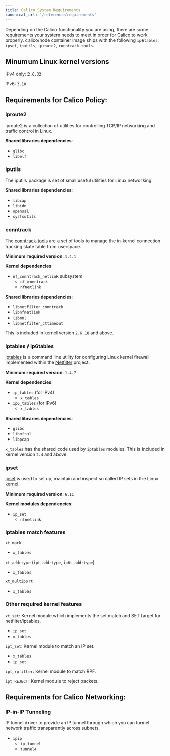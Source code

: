 ```yaml
---
title: Calico System Requirements
canonical_url: '/reference/requirements'
---
```


Depending on the Calico functionality you are using, there are some requirements your system needs to meet in order for Calico to work properly.
calico/node container image ships with the following `ip6tables`, `ipset`, `iputils`, `iproute2`, `conntrack-tools`.

## Minumum Linux kernel versions

IPv4 only: `2.6.32`

IPv6: `3.10`

## Requirements for Calico Policy:

### iproute2
 
 iproute2 is a collection of utilities for controlling TCP/IP networking and traffic control in Linux.
 
 **Shared libraries dependencies**:
  - `glibc`
  - `libelf`
 
### iputils 

The iputils package is set of small useful utilities for Linux networking.
 
 **Shared libraries dependencies**:
  - `libcap`
  - `libidn`
  - `openssl`
  - `sysfsutils`
 
### conntrack 

The [conntrack-tools](http://www.netfilter.org/projects/conntrack-tools/index.html) are a set of tools to manage the in-kernel connection tracking state table from userspace.
 
 **Minimum required version**: `1.4.1` 
 
 **Kernel dependencies**: 
 - `nf_conntrack_netlink` subsystem
    - `nf_conntrack`
    - `nfnetlink`
 
 **Shared libraries dependencies**:
  - `libnetfilter_conntrack` 
  - `libnfnetlink` 
  - `libmnl`
  - `libnetfilter_cttimeout`
 
This is included in kernel version `2.6.18` and above.
 
### iptables / ip6tables

[iptables](http://www.netfilter.org/projects/iptables/index.html) is a command line utility for configuring Linux kernel firewall implemented within the [Netfilter](http://www.netfilter.org) project.
 
 **Minimum required version**: `1.4.7` 
 
 **Kernel dependencies**: 
 - `ip_tables` (for IPv4)
    - `x_tables`
 - `ip6_tables` (for IPv6)
    - `x_tables`
 
 **Shared libraries dependencies**:
  - `glibc`
  - `libnftnl`
  - `libpcap`
 
`x_tables` has the shared code used by `iptables` modules.
 This is included in kernel version `2.4` and above.
 
### ipset 

[ipset](http://ipset.netfilter.org/) is used to set up, maintain and inspect so called IP sets in the Linux kernel.
 
 **Minimum required version**: `6.11`
 
 **Kernel modules dependencies**: 
 - `ip_set`
    - `nfnetlink`
 
### iptables match features

`xt_mark`
   - `x_tables`
    
`xt_addrtype` (`ipt_addrtype`, `ip6t_addrtype`) 
   - `x_tables`

`xt_multiport`
   - `x_tables`
 
### Other required kernel features

`xt_set`: Kernel module which implements the set match and SET target for netfilter/iptables.
 - `ip_set`
 - `x_tables`
 
`ipt_set`: Kernel module to match an IP set.
 - `x_tables`
 - `ip_set`
 
`ipt_rpfilter`: Kernel module to match RPF.

`ipt_REJECT`: Kernel module to reject packets.

## Requirements for Calico Networking:
 
### IP-in-IP Tunneling

IP tunnel driver to provide an IP tunnel through which you can tunnel network traffic transparently across subnets.

 - `ipip`
    - `ip_tunnel`
    - `tunnel4`
